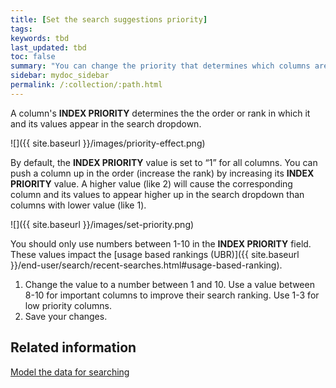 ```yaml
---
title: [Set the search suggestions priority]
tags:
keywords: tbd
last_updated: tbd
toc: false
summary: "You can change the priority that determines which columns are shown in search suggestions and the order in which they appear."
sidebar: mydoc_sidebar
permalink: /:collection/:path.html
---
```

A column's **INDEX PRIORITY** determines the the order or rank in which it and its
values appear in the search dropdown.

![]({{ site.baseurl }}/images/priority-effect.png)

 By default, the **INDEX PRIORITY** value is set to “1” for all columns. You can push
 a column up in the order (increase the rank) by increasing its **INDEX PRIORITY**
 value. A higher value (like 2) will cause the corresponding column and its
 values to appear higher up in the search dropdown than columns with lower value
 (like 1).

![]({{ site.baseurl }}/images/set-priority.png)

You should only use numbers between 1-10 in the **INDEX PRIORITY** field. These values impact the [usage based rankings (UBR)]({{ site.baseurl }}/end-user/search/recent-searches.html#usage-based-ranking).

1. Change the value to a number between 1 and 10.
   Use a value between 8-10 for important columns to improve their search ranking. Use 1-3 for low priority columns.  
2. Save your changes.


## Related information  

[Model the data for searching](semantic-modeling.html#)
